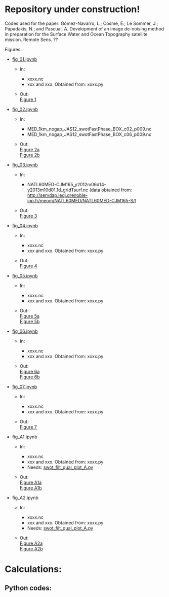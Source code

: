 # Repository under construction!


Codes used for the paper: Gómez-Navarro, L.; Cosme, E.; Le Sommer, J.; Papadakis, N.; and Pascual, A.  Development of an image de-noising method in preparation for the Surface Water and Ocean Topography satellite mission. Remote Sens. ??

Figures:

* [fig_01.ipynb](fig_01.ipynb)

	* In:<br>
		* xxxx.nc
		* xxx and xxx.  Obtained from: xxxx.py
		
	* Out: <br>
[Figure 1](figures/swot_box_select.png)

* [fig_02.ipynb](fig_02.ipynb)

	* In:<br>
		* MED_1km_nogap_JAS12_swotFastPhase_BOX_c02_p009.nc
		* MED_1km_nogap_JAS12_swotFastPhase_BOX_c06_p009.nc
		
	* Out: <br>
[Figure 2a](figures/noise_pass09.png) <br>
[Figure 2b](figures/noise_pass22.png)


* [fig_03.ipynb](fig_03.ipynb)

	* In:<br>
		* NATL60MED-CJM165_y2012m06d14-y2013m10d01.1d_gridTsurf.nc
		(data obtained from: http://servdap.legi.grenoble-inp.fr/meom/NATL60MED/NATL60MED-CJM165-S/)
		
	* Out: <br>
[Figure 3](figures/norms_intime_subdomain_seasons.png)

* [fig_04.ipynb](fig_04.ipynb)

	* In:<br>
		* xxxx.nc
		* xxx and xxx.  Obtained from: xxxx.py
		
	* Out: <br>
[Figure 4](figures/scores_varreg2_K_A_ext_bars_seasons_5_P.png)

* [fig_05.ipynb](fig_05.ipynb)

	* In:<br>
		* xxxx.nc
		* xxx and xxx.  Obtained from: xxxx.py
		
	* Out: <br>
[Figure 5a](figures/MED_1km_nogap_JAS12_swotFastPhase_BOX_c02_p009_params_v3_var_reg2_lambd_00430_KA.png) <br>
[Figure 5b](figures/MED_1km_nogap_JAS12_swotFastPhase_BOX_c06_p009_params_v3_var_reg2_lambd_00430_KA.png)

* [fig_06.ipynb](fig_06.ipynb)

	* In:<br>
		* xxxx.nc
		* xxx and xxx.  Obtained from: xxxx.py
		
	* Out: <br>
[Figure 6a](figures/MED_1km_nogap_FMA13_swotFastPhase_BOX_c02_p009_params_v7_var_reg2_lambd_00095_KA.png) <br>
[Figure 6b](figures/MED_1km_nogap_FMA13_swotFastPhase_BOX_c06_p009_params_v7_var_reg2_lambd_00095_KA.png)

* [fig_07.ipynb](fig_07.ipynb)

	* In:<br>
		* xxxx.nc
		* xxx and xxx.  Obtained from: xxxx.py
		
	* Out: <br>
[Figure 7](figures/spectra_min_MSR_varreg2_all_new_EB_noise.png)

* fig_A1.ipynb

	* In:<br>
		* xxxx.nc
		* xxx and xxx.  Obtained from: xxxx.py
		* Needs: [swot_filt_qual_plot_A.py](swot_filt_qual_plot_A.py)
		
	* Out: <br>
[Figure A1a](figures/MED_1km_nogap_JAS12_swotFastPhase_BOX_c02_p009_lambd_0000430_bc_ga_A.png) <br>
[Figure A1b](figures/MED_1km_nogap_JAS12_swotFastPhase_BOX_c06_p009_lambd_0000430_bc_ga_A.png)

* fig_A2.ipynb

	* In:<br>
		* xxxx.nc
		* xxx and xxx.  Obtained from: xxxx.py
		* Needs: [swot_filt_qual_plot_A.py](swot_filt_qual_plot_A.py)
		
	* Out: <br>
[Figure A2a](figures/MED_1km_nogap_FMA13_swotFastPhase_BOX_c02_p009_lambd_0000095_bc_ga_A.png) <br>
[Figure A2b](figures/MED_1km_nogap_FMA13_swotFastPhase_BOX_c06_p009_lambd_0000095_bc_ga_A.png)

# Calculations:

## Python codes:
